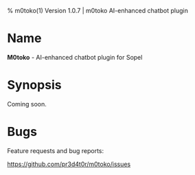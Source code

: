 % m0toko(1) Version 1.0.7 | m0toko AI-enhanced chatbot plugin

Name
====

**M0toko** - AI-enhanced chatbot plugin for Sopel


Synopsis
========
Coming soon.


Bugs
====
Feature requests and bug reports:

https://github.com/pr3d4t0r/m0toko/issues

